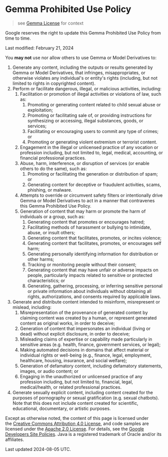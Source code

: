 # Gemma Prohibited Use Policy

> see [Gemma License](./gemma-license.md) for context

Google reserves the right to update this Gemma Prohibited Use Policy from time to time.

Last modified: February 21, 2024

You **may not** use nor allow others to use Gemma or Model Derivatives to:

1. Generate any content, including the outputs or results generated by Gemma or Model Derivatives, that infringes, misappropriates, or otherwise violates any individual's or entity's rights (including, but not limited to rights in copyrighted content).
2. Perform or facilitate dangerous, illegal, or malicious activities, including:
   1. Facilitation or promotion of illegal activities or violations of law, such as:
      1. Promoting or generating content related to child sexual abuse or exploitation;
      2. Promoting or facilitating sale of, or providing instructions for synthesizing or accessing, illegal substances, goods, or services;
      3. Facilitating or encouraging users to commit any type of crimes; or
      4. Promoting or generating violent extremism or terrorist content.
   2. Engagement in the illegal or unlicensed practice of any vocation or profession including, but not limited to, legal, medical, accounting, or financial professional practices.
   3. Abuse, harm, interference, or disruption of services (or enable others to do the same), such as:
      1. Promoting or facilitating the generation or distribution of spam; or
      2. Generating content for deceptive or fraudulent activities, scams, phishing, or malware.
   4. Attempts to override or circumvent safety filters or intentionally drive Gemma or Model Derivatives to act in a manner that contravenes this Gemma Prohibited Use Policy.
   5. Generation of content that may harm or promote the harm of individuals or a group, such as:
      1. Generating content that promotes or encourages hatred;
      2. Facilitating methods of harassment or bullying to intimidate, abuse, or insult others;
      3. Generating content that facilitates, promotes, or incites violence;
      4. Generating content that facilitates, promotes, or encourages self harm;
      5. Generating personally identifying information for distribution or other harms;
      6. Tracking or monitoring people without their consent;
      7. Generating content that may have unfair or adverse impacts on people, particularly impacts related to sensitive or protected characteristics; or
      8. Generating, gathering, processing, or inferring sensitive personal or private information about individuals without obtaining all rights, authorizations, and consents required by applicable laws.
3. Generate and distribute content intended to misinform, misrepresent or mislead, including:
   1. Misrepresentation of the provenance of generated content by claiming content was created by a human, or represent generated content as original works, in order to deceive;
   2. Generation of content that impersonates an individual (living or dead) without explicit disclosure, in order to deceive;
   3. Misleading claims of expertise or capability made particularly in sensitive areas (e.g. health, finance, government services, or legal);
   4. Making automated decisions in domains that affect material or individual rights or well-being (e.g., finance, legal, employment, healthcare, housing, insurance, and social welfare);
   5. Generation of defamatory content, including defamatory statements, images, or audio content; or
   6. Engaging in the unauthorized or unlicensed practice of any profession including, but not limited to, financial, legal, medical/health, or related professional practices.
4. Generate sexually explicit content, including content created for the purposes of pornography or sexual gratification (e.g. sexual chatbots). Note that this does not include content created for scientific, educational, documentary, or artistic purposes.

Except as otherwise noted, the content of this page is licensed under the [Creative Commons Attribution 4.0 License](https://creativecommons.org/licenses/by/4.0/), and code samples are licensed under the [Apache 2.0 License](https://www.apache.org/licenses/LICENSE-2.0). For details, see the [Google Developers Site Policies](https://developers.google.com/site-policies). Java is a registered trademark of Oracle and/or its affiliates.

Last updated 2024-08-05 UTC.
